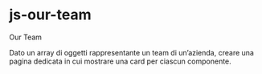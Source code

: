 # js-our-team
Our Team


Dato un array di oggetti rappresentante un team di un’azienda, creare una pagina dedicata in cui mostrare una card per ciascun componente.